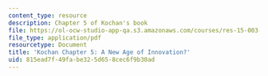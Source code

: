 ```yaml
---
content_type: resource
description: Chapter 5 of Kochan's book
file: https://ol-ocw-studio-app-qa.s3.amazonaws.com/courses/res-15-003-shaping-the-future-of-work-15-662x-spring-2016/815ead7f49fabe325d658cec6f9b30ad_MITRES_15_003S16_Chapter5.pdf
file_type: application/pdf
resourcetype: Document
title: 'Kochan Chapter 5: A New Age of Innovation?'
uid: 815ead7f-49fa-be32-5d65-8cec6f9b30ad
---
```


